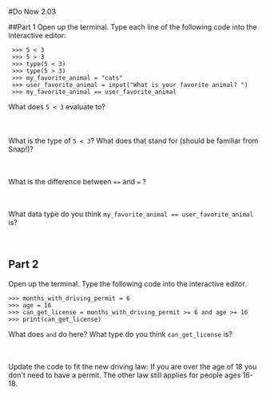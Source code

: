 #Do Now 2.03

##Part 1
Open up the terminal. Type each line of the following code into the interactive editor: 
```
 >>> 5 < 3
 >>> 5 > 3
 >>> type(5 < 3)
 >>> type(5 > 3) 
 >>> my_favorite_animal = "cats"
 >>> user_favorite_animal = input("What is your favorite animal? ") 
 >>> my_favorite_animal == user_favorite_animal
 ```
 What does `5 < 3` evaluate to?  
<br>
<br>
<br>
What is the type of `5 < 3`? What does that stand for (should be familiar from Snap!)?
<br>
<br>
<br>

What is the difference between `==` and `=` ?
<br>
<br>
<br>

What data type do you think `my_favorite_animal == user_favorite_animal` is? 
<br>
<br>
<br>

## Part 2
Open up the terminal. Type the following code into the interactive editor. 
 ```
 >>> months_with_driving_permit = 6
 >>> age = 16
 >>> can_get_license = months_with_driving_permit >= 6 and age >= 16
 >>> print(can_get_license) 
 
```

What does `and` do here? What type do you think `can_get_license` is? 
<br>
<br>
<br>

Update the code to fit the new driving law: If you are over the age of 18 you don't need to have a permit. The other law still applies for people ages 16-18. 
<br>
<br>
<br>

